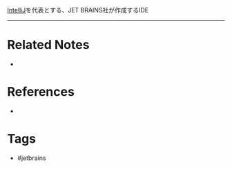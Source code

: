 [IntelliJ](https://www.jetbrains.com/ja-jp/idea/)を代表とする、JET BRAINS社が作成するIDE

---
# Related Notes
- 

# References
- 

# Tags
- #jetbrains 